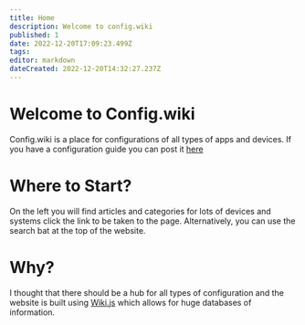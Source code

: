 ```yaml
---
title: Home
description: Welcome to config.wiki
published: 1
date: 2022-12-20T17:09:23.499Z
tags: 
editor: markdown
dateCreated: 2022-12-20T14:32:27.237Z
---
```


# Welcome to Config.wiki
Config.wiki is a place for configurations of all types of apps and devices. If you have a configuration guide you can post it [here](/home)

# Where to Start?
On the left you will find articles and categories for lots of devices and systems click the link to be taken to the page. Alternatively, you can use the search bat at the top of the website.

# Why?
I thought that there should be a hub for all types of configuration and the website is built using [Wiki.js](https://js.wiki) which allows for huge databases of information.